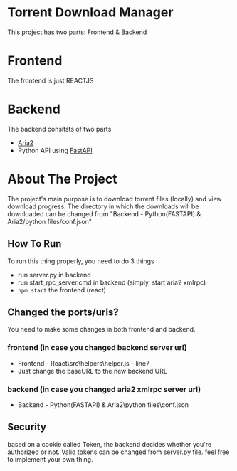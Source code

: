 # Torrent Download Manager
This project has two parts: Frontend & Backend

# Frontend
The frontend is just REACTJS

# Backend
The backend consitsts of two parts
- [Aria2](https://aria2.github.io/)
- Python API using [FastAPI](https://fastapi.tiangolo.com/)

# About The Project
The project's main purpose is to download torrent files (locally) and view download progress. The directory in which the downloads will be downloaded can be changed from "Backend - Python(FASTAPI) & Aria2/python files/conf.json"
## How To Run
To run this thing properly, you need to do 3 things
- run server.py in backend
- run start_rpc_server.cmd in backend (simply, start aria2 xmlrpc)
- ```npm start``` the frontend (react)
## Changed the ports/urls?
You need to make some changes in both frontend and backend.
### frontend (in case you changed backend server url)
- Frontend - React\src\helpers\helper.js - line7 
- Just change the baseURL to the new backend URL
### backend (in case you changed aria2 xmlrpc server url)
- Backend - Python(FASTAPI) & Aria2\python files\conf.json 
## Security
based on a cookie called Token, the backend decides whether you're authorized or not. Valid tokens can be changed from server.py file. feel free to implement your own thing.